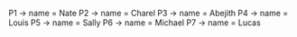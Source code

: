P1 -> name = Nate
P2 -> name = Charel
P3 -> name = Abejith
P4 -> name = Louis
P5 -> name = Sally
P6 -> name = Michael
P7 -> name = Lucas